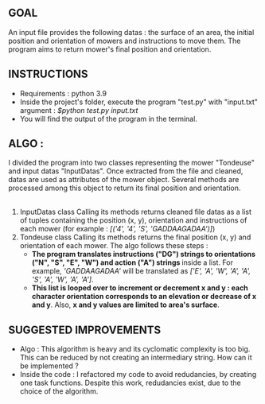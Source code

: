 <h2>GOAL</h2>
An input file provides the following datas : the surface of an area, the initial position and orientation of mowers and instructions to move them. The program aims to return mower's final position and orientation. 

<h2>INSTRUCTIONS</h2>
<ul>
<li>Requirements : python 3.9</li>
<li>Inside the project's folder, execute the program "test.py" with "input.txt" argument : <i> $python test.py input.txt </i></li>
<li>You will find the output of the program in the terminal.</li>
</ul>

<h2>ALGO :</h2>
I divided the program into two classes representing the mower "Tondeuse" and input datas "InputDatas".
Once extracted from the file and cleaned, datas are used as attributes of the mower object.
Several methods are processed among this object to return its final position and orientation.
</br>
</br>

<ol>
<li>InputDatas class
Calling its methods returns cleaned file datas as a list of tuples containing the position (x, y), orientation and instructions of each mower (for example : <i> [('4', '4', 'S', 'GADDAAGADAA')]</i>)</li>
<li>Tondeuse class
Calling its methods returns the final position (x, y) and orientation of each mower. 
The algo follows these steps :
   <ul>
   <li><strong>The program translates instructions ("DG") strings to orientations ("N", "S", "E", "W") and action ("A") strings </strong> inside a list. For example, <i>'GADDAAGADAA'</i> will be translated as <i>['E', 'A', 'W', 'A', 'A', 'S', 'A', 'W', 'A', 'A']</i>.</li>
   <li><strong>This list is looped over to increment or decrement x and y : each character orientation corresponds to an elevation or decrease of x and y</strong>. 
Also, <strong>x and y values are limited to area's surface</strong>.</li>
   </ul>
   </li>
</ol>

<h2>SUGGESTED IMPROVEMENTS</h2>
<ul>
<li>Algo : This algorithm is heavy and its cyclomatic complexity is too big. This can be reduced by not creating an intermediary string. How can it be implemented ?</li>
<li>Inside the code : I refactored my code to avoid redudancies, by creating one task functions. Despite this work, redudancies exist, due to the choice of the algorithm.</li>
</ul>